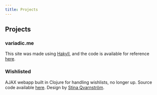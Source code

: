 ```yaml
---
title: Projects
---
```


## Projects

### variadic.me

This site was made using [Hakyll][hakyll], and the code is available for reference [here][variadicgh].

### Wishlisted

AJAX webapp built in Clojure for handling wishlists, no longer up. Source code available [here][wlgithub]. Design by [Stina Qvarnström][stinaq].

[stinaq]: http://stinaq.se
[wlgithub]: https://github.com/eakron/wishlistd
[hakyll]: http://jaspervdj.be/hakyll/
[variadicgh]: https://github.com/eakron/variadic.me
